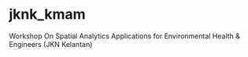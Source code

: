 # jknk_kmam
Workshop On Spatial Analytics Applications for Environmental Health &amp; Engineers (JKN Kelantan)
